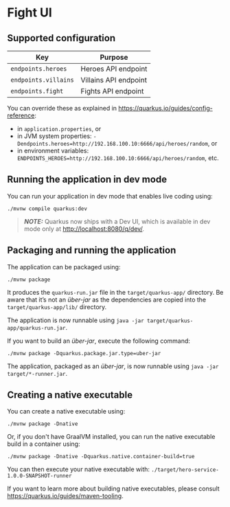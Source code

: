 # Fight UI

## Supported configuration

| Key                  | Purpose               |
|----------------------|-----------------------|
| `endpoints.heroes`   | Heroes API endpoint   |
| `endpoints.villains` | Villains API endpoint |
| `endpoints.fight`    | Fights API endpoint   |

You can override these as explained in <https://quarkus.io/guides/config-reference>:

- in `application.properties`, or
- in JVM system properties: `-Dendpoints.heroes=http://192.168.100.10:6666/api/heroes/random`, or
- in environment variables: `ENDPOINTS_HEROES=http://192.168.100.10:6666/api/heroes/random`, etc.

## Running the application in dev mode

You can run your application in dev mode that enables live coding using:

```shell script
./mvnw compile quarkus:dev
```

> **_NOTE:_**  Quarkus now ships with a Dev UI, which is available in dev mode only at <http://localhost:8080/q/dev/>.

## Packaging and running the application

The application can be packaged using:

```shell script
./mvnw package
```

It produces the `quarkus-run.jar` file in the `target/quarkus-app/` directory.
Be aware that it’s not an _über-jar_ as the dependencies are copied into the `target/quarkus-app/lib/` directory.

The application is now runnable using `java -jar target/quarkus-app/quarkus-run.jar`.

If you want to build an _über-jar_, execute the following command:

```shell script
./mvnw package -Dquarkus.package.jar.type=uber-jar
```

The application, packaged as an _über-jar_, is now runnable using `java -jar target/*-runner.jar`.

## Creating a native executable

You can create a native executable using:

```shell script
./mvnw package -Dnative
```

Or, if you don't have GraalVM installed, you can run the native executable build in a container using:

```shell script
./mvnw package -Dnative -Dquarkus.native.container-build=true
```

You can then execute your native executable with: `./target/hero-service-1.0.0-SNAPSHOT-runner`

If you want to learn more about building native executables, please consult <https://quarkus.io/guides/maven-tooling>.
